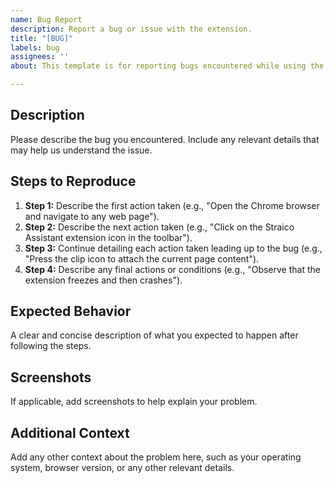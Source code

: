 ```yaml
---
name: Bug Report
description: Report a bug or issue with the extension.
title: "[BUG]"
labels: bug
assignees: ''
about: This template is for reporting bugs encountered while using the Straico Assistant extension.

---
```


## Description
Please describe the bug you encountered. Include any relevant details that may help us understand the issue.

## Steps to Reproduce
1. **Step 1:** Describe the first action taken (e.g., "Open the Chrome browser and navigate to any web page").
2. **Step 2:** Describe the next action taken (e.g., "Click on the Straico Assistant extension icon in the toolbar").
3. **Step 3:** Continue detailing each action taken leading up to the bug (e.g., "Press the clip icon to attach the current page content").
4. **Step 4:** Describe any final actions or conditions (e.g., "Observe that the extension freezes and then crashes").

## Expected Behavior
A clear and concise description of what you expected to happen after following the steps.

## Screenshots
If applicable, add screenshots to help explain your problem.

## Additional Context
Add any other context about the problem here, such as your operating system, browser version, or any other relevant details.
